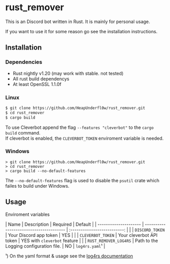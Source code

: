 # rust_remover
This is an Discord bot written in Rust.
It is mainly for personal usage.

If you want to use it for some reason go see the installation instructions.

## Installation

### Dependencies
- Rust nightly v1.20 (may work with stable. not tested)  
- All rust build dependencys  
- At least OpenSSL 1.1.0f  

### Linux
```bash
$ git clone https://github.com/HeapUnderfl0w/rust_remover.git
$ cd rust_remover
$ cargo build
```
To use Cleverbot append the flag `--features "cleverbot"` to the `cargo build` command.  
If cleverbot is enabled, the `CLEVERBOT_TOKEN` enviroment variable is needed.  

### Windows

```batch
> git clone https://github.com/HeapUnderfl0w/rust_remover.git
> cd rust_remover
> cargo build --no-default-features
```
 The `--no-default-features` flag is used to disable the `psutil` crate which failes to build under Windows.
 
 ## Usage
 Enviroment variables
 
 | Name                  | Description                             | Required                     | Default        |
 | --------------------- | --------------------------------------- | :--------------------------: |                |
 | `DISCORD_TOKEN`       | Your Discord app token                  | YES                          |                |
 | `CLEVERBOT_TOKEN`     | Your cleverbot API token                | YES with `cleverbot` feature |                |
 | `RUST_REMOVER_LOG4RS` | Path to the Logging configuration file. | NO                           | `log4rs.yaml`¹ |
 
 ¹) On the yaml format & usage see the [log4rs documentation](https://docs.rs/log4rs/0.7.0/log4rs/#examples)
